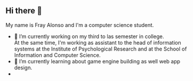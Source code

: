 ## Hi there 👋

My name is Fray Alonso and I'm a computer science student.

- 🔭 I’m currently working on my third to las semester in college.
<br>At the same time, I'm working as assistant to the head of information systems
at the Institute of Psychological Research and at the School of Information and
Computer Science.
- 🌱 I’m currently learning about game engine building as well web app design.
- 
<!--
**BardockSSJL/BardockSSJL** is a ✨ _special_ ✨ repository because its `README.md` (this file) appears on your GitHub profile.

Here are some ideas to get you started:

- 🔭 I’m currently working on ...
- 🌱 I’m currently learning ...
- 👯 I’m looking to collaborate on ...
- 🤔 I’m looking for help with ...
- 💬 Ask me about ...
- 📫 How to reach me: ...
- 😄 Pronouns: ...
- ⚡ Fun fact: ...
-->
